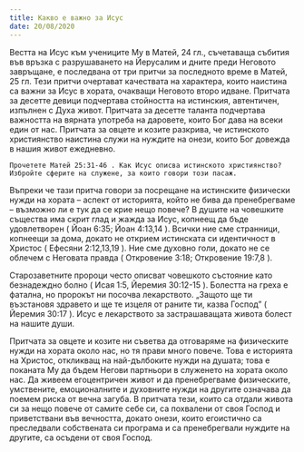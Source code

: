 ```yaml
---
title: Какво е важно за Исус
date: 20/08/2020
---
```


Вестта на Исус към учениците Му в Матей, 24 гл., съчетаваща събития във връзка с разрушаването на Йерусалим и дните преди Неговото завръщане, е последвана от три притчи за последното време в Матей, 25 гл. Тези притчи очертават качествата на характера, които наистина са важни за Исус в хората, очакващи Неговото второ идване. Притчата за десетте девици подчертава стойността на истинския, автентичен, изпълнен с Духа живот. Притчата за десетте таланта подчертава важността на вярната употреба на даровете, които Бог дава на всеки един от нас. Притчата за овцете и козите разкрива, че истинското християнство наистина служи на нуждите на онези, които Бог довежда в нашия живот ежедневно.

`Прочетете Матей 25:31-46 . Как Исус описва истинското християнство? Избройте сферите на служене, за които говори този пасаж.`

Въпреки че тази притча говори за посрещане на истинските физически нужди на хората – аспект от историята, който не бива да пренебрегваме – възможно ли е тук да се крие нещо повече? В душите на човешките същества има скрит глад и жажда за Исус, копнеещ да бъде удовлетворен ( Йоан 6:35; Йоан 4:13,14 ). Всички ние сме странници, копнеещи за дома, докато не открием истинската си идентичност в Христос ( Ефесяни 2:12,13,19 ). Ние сме духовно голи, докато не се облечем с Неговата правда ( Откровение 3:18; Откровение 19:7,8 ).

Старозаветните пророци често описват човешкото състояние като безнадеждно болно ( Исая 1:5, Йеремия 30:12-15 ). Болестта на греха е фатална, но пророкът ни посочва лекарството. „Защото ще ти възстановя здравето и ще те изцеля от раните ти, казва Господ” ( Йеремия 30:17 ). Исус е лекарството за застрашаващата живота болест на нашите души.

Притчата за овцете и козите ни съветва да отговаряме на физическите нужди на хората около нас, но тя прави много повече. Това е историята на Христос, откликващ на най-дълбоките нужди на душата; това е поканата Му да бъдем Негови партньори в служенето на хората около нас. Да живеем егоцентричен живот и да пренебрегваме физическите, умствените, емоционалните и духовните нужди на другите означава да поемем риска от вечна загуба. В притчата тези, които са отдали живота си за нещо повече от самите себе си, са похвалени от своя Господ и приветствани във вечността, докато онези, които егоистично са преследвали собствената си програма и са пренебрегвали нуждите на другите, са осъдени от своя Господ.